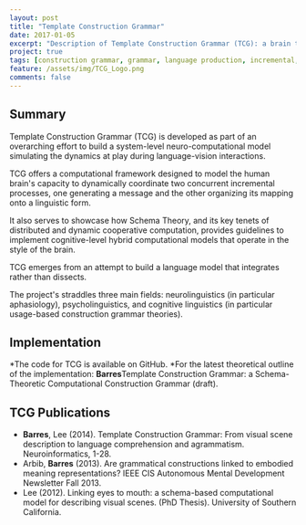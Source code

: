 ```yaml
---
layout: post
title: "Template Construction Grammar"
date: 2017-01-05
excerpt: "Description of Template Construction Grammar (TCG): a brain theory based computational construction grammar for neurolinguistic modeling."
project: true
tags: [construction grammar, grammar, language production, incremental, modeling, neurolinguistic, computational]
feature: /assets/img/TCG_Logo.png
comments: false
---
```


## Summary

Template Construction Grammar (TCG) is developed as part of an overarching effort to build a system-level 
neuro-computational model simulating the dynamics at play during language-vision interactions.

TCG offers a computational framework designed to model the human brain\'s capacity to dynamically 
coordinate two concurrent incremental processes, one generating a message and the other organizing its mapping onto a linguistic form.

It also serves to showcase how Schema Theory, and its key tenets of distributed and dynamic cooperative computation, provides guidelines to implement 
cognitive-level hybrid computational models that operate in the style of the brain.


TCG emerges from an attempt to build a language model that integrates rather than dissects. 

The project\'s straddles three main fields: neurolinguistics (in particular aphasiology), psycholinguistics, and cognitive linguistics (in particular usage-based construction grammar theories).

## Implementation
*The code for TCG is available on GitHub.
*For the latest theoretical outline of the implementation:
<a href="/assets/dat/papers/TCG_p_theory"><i class="fa fa-file-pdf-o" aria-hidden="true"></i></a><b>Barres</b>Template Construction Grammar: a Schema-Theoretic Computational Construction Grammar (draft).

## TCG Publications
* <a href="/assets/dat/papers/Barres&al13(NeuroInfo).pdf"><i class="fa fa-file-pdf-o" aria-hidden="true"></i></a> <b>Barres</b>, Lee (2014). Template Construction Grammar: From visual scene description to language comprehension and agrammatism.  Neuroinformatics, 1-28.
* <a href="/assets/dat/papers/Arbib&Barres13(AMD Newsletter).pdf"><i class="fa fa-file-pdf-o" aria-hidden="true"></i></a> Arbib, <b>Barres</b> (2013). Are grammatical constructions linked to embodied meaning representations\? IEEE CIS Autonomous Mental Development Newsletter Fall 2013.
* <a href="/assets/dat/papers/Lee(2012)_Thesis.pdf"><i class="fa fa-file-pdf-o" aria-hidden="true"></i></a> Lee (2012). Linking eyes to mouth: a schema-based computational model for describing visual scenes. (PhD Thesis). University of Southern California.
